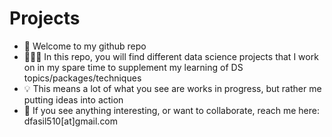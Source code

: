 # Projects

- 👋 Welcome to my github repo
- 👨🏾‍💻 In this repo, you will find different data science projects that I work on in my spare time to supplement my learning of DS topics/packages/techniques
- 💡 This means a lot of what you see are works in progress, but rather me putting ideas into action
- 📧 If you see anything interesting, or want to collaborate, reach me here: dfasil510[at]gmail.com
